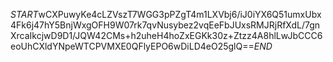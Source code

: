 $START$wCXPuwyKe4cLZVszT7WGG3pPZgT4m1LXVbj6/iJ0iYX6Q51umxUbx4Fk6j47hY5BnjWxgOFH9W07rk7qvNusybez2vqEeFbJUxsRMJRjRfXdL/7gnXrcaIkcjwD9D1/JQW42CMs+h2uheH4hoZxEGKk30z+Ztzz4A8hlLwJbCCC6eoUhCXldYNpeWTCPVMXE0QFlyEPO6wDiLD4eO25glQ==$END$